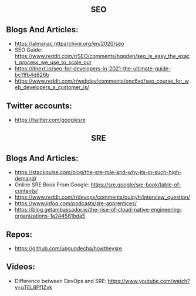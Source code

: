 <h2 align="center">SEO</h2>

## Blogs And Articles:

- https://almanac.httparchive.org/en/2020/seo
- SEO Guide: https://www.reddit.com/r/SEO/comments/hqgden/seo_is_easy_the_exact_process_we_use_to_scale_our
- https://itnext.io/seo-for-developers-in-2021-the-ultimate-guide-bc11fb4d826b
- https://www.reddit.com/r/webdev/comments/onc6xd/seo_course_for_web_developers_a_customer_is/

## Twitter accounts:

- https://twitter.com/googlesre

<h2 align="center">SRE</h2>

## Blogs And Articles:

- https://stackpulse.com/blog/the-sre-role-and-why-its-in-such-high-demand/
- Online SRE Book From Google: https://sre.google/sre-book/table-of-contents/
- https://www.reddit.com/r/devops/comments/oulqyh/interview_question/
- https://www.infoq.com/podcasts/sre-apprentices/
- https://blog.getambassador.io/the-rise-of-cloud-native-engineering-organizations-1a244581bda5

## Repos:

- https://github.com/upgundecha/howtheysre

## Videos:

- Difference between DevOps and SRE: https://www.youtube.com/watch?v=uTEL8Ff1Zvk
